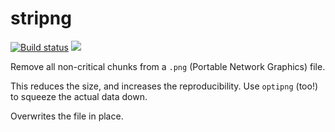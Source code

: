 # stripng

[![Build status](https://api.travis-ci.org/FauxFaux/stripng.png)](https://travis-ci.org/FauxFaux/stripng)
[![](https://img.shields.io/crates/v/stripng.svg)](https://crates.io/crates/stripng)

Remove all non-critical chunks from a `.png` (Portable Network Graphics) file.

This reduces the size, and increases the reproducibility. Use `optipng` (too!)
to squeeze the actual data down.

Overwrites the file in place.
